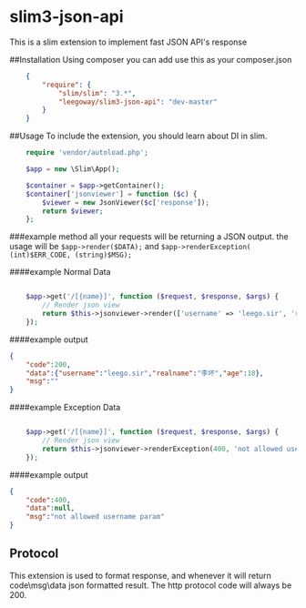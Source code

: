 # slim3-json-api

This is a slim extension to implement fast JSON API's response

##Installation
Using composer you can add use this as your composer.json

```json
    {
        "require": {
            "slim/slim": "3.*",
            "leegoway/slim3-json-api": "dev-master"
        }
    }

```
##Usage
To include the extension, you should learn about DI in slim.

```php
    require 'vendor/autoload.php';

    $app = new \Slim\App();

    $container = $app->getContainer();
    $container['jsonviewer'] = function ($c) {
        $viewer = new JsonViewer($c['response']);
        return $viewer;
    };
```

###example method
all your requests will be returning a JSON output.
the usage will be `$app->render($DATA);` and `$app->renderException( (int)$ERR_CODE, (string)$MSG);`

####example Normal Data  
```php

    $app->get('/[{name}]', function ($request, $response, $args) {
        // Render json view
        return $this->jsonviewer->render(['username' => 'leego.sir', 'realname' => '李坏', 'age' => 18]);
    });

```


####example output
```json
{
    "code":200,
    "data":{"username":"leego.sir","realname":"李坏","age":18},
    "msg":""
}

```

####example Exception Data  
```php

    $app->get('/[{name}]', function ($request, $response, $args) {
        // Render json view
        return $this->jsonviewer->renderException(400, 'not allowed username param');
    });

```


####example output
```json
{
    "code":400,
    "data":null,
    "msg":"not allowed username param"
}

```

## Protocol
This extension is used to format response, and whenever it will return code\msg\data json formatted result.
The http protocol code will always be 200.

